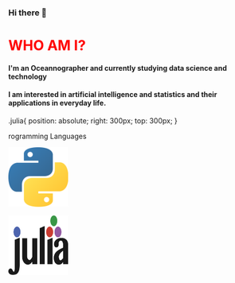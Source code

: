 ### Hi there 👋

<h1 style="color:red"> WHO AM I? </h1>
<h4> I'm an Oceannographer and currently studying data science and technology</h4>
<h4> I am interested in artificial intelligence and statistics and their applications
in everyday life.</h4>

.julia{
position: absolute;
right: 300px;
top: 300px;
}
<p style="font-size:20">rogramming Languages</p>
<img class="python" src="python.png" alt="Python" style="width:120px; height:120px"></img>

<img class="julia" src="julia.png" alt="" style="width:120px; height:120px"></img>
